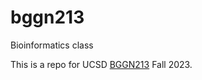 # bggn213
Bioinformatics class

This is a repo for UCSD [BGGN213](https://bioboot.github.io/bggn213_F23/schedule/) Fall 2023.
